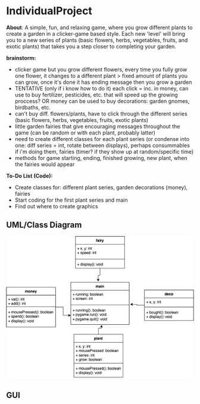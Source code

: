 # IndividualProject

**About**: A simple, fun, and relaxing game, where you grow different plants to create a garden in a clicker-game based style. Each new 'level' will bring you to a new series of plants (basic flowers, herbs, vegetables, fruits, and exotic plants) that takes you a step closer to completing your garden.

**brainstorm:**
- clicker game but you grow different flowers, every time you fully grow one flower, it changes to a different plant > fixed amount of plants you can grow, once it's done it has ending message then you grow a garden
- TENTATIVE (only if i know how to do it) each click = inc. in money, can use to buy fertilizer, pesticides, etc. that will speed up the growing proccess? OR money can be used to buy decorations: garden gnomes, birdbaths, etc.
- can't buy diff. flowers/plants, have to click through the different series (basic flowers, herbs, vegetables, fruits, exotic plants)
- little garden fairies that give encouraging messages throughout the game (can be random or with each plant, probably latter)
- need to create different classes for each plant series (or condense into one: diff series = int, rotate between displays), perhaps consummables if i'm doing them, fairies (timer? if they show up at random/specific time)
- methods for game starting, ending, finished growing, new plant, when the fairies would appear

**To-Do List (Code):**
- Create classes for: different plant series, garden decorations (money), fairies
- Start coding for the first plant series and main
- Find out where to create graphics

## UML/Class Diagram
![UML](https://github.com/emmitan/IndividualProject/blob/main/images/individualUML.png?raw=true)

## GUI

